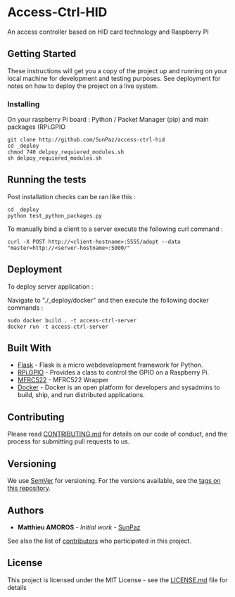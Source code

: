 # Access-Ctrl-HID

An access controller based on HID card technology and Raspberry PI

## Getting Started

These instructions will get you a copy of the project up and running on your local machine for development and testing purposes. See deployment for notes on how to deploy the project on a live system.

### Installing

On your raspberry Pi board :
Python / Packet Manager (pip) and main packages (RPi.GPIO
```
git clone http://github.com/SunPaz/access-ctrl-hid
cd _deploy
chmod 740 delpoy_requiered_modules.sh
sh delpoy_requiered_modules.sh
```
## Running the tests

Post installation checks can be ran like this :

```
cd _deploy
python test_python_packages.py
```

To manually bind a client to a server execute the following curl command :

```
curl -X POST http://<client-hostname>:5555/adopt --data "master=http://<server-hostname>:5000/"
```

## Deployment

To deploy server application :

Navigate to "./_deploy/docker" and then execute the following docker commands :

```
sudo docker build . -t access-ctrl-server
docker run -t access-ctrl-server
```

## Built With

* [Flask](http://flask.pocoo.org/docs/0.12/) - Flask is a micro webdevelopment framework for Python.
* [RPi.GPIO](https://pypi.org/project/RPi.GPIO/) - Provides a class to control the GPIO on a Raspberry Pi.
* [MFRC522](https://github.com/pimylifeup/MFRC522-python) - MFRC522 Wrapper
* [Docker](https://www.docker.com/) - Docker is an open platform for developers and sysadmins to build, ship, and run distributed applications.

## Contributing

Please read [CONTRIBUTING.md](CONTRIBUTING.md) for details on our code of conduct, and the process for submitting pull requests to us.

## Versioning

We use [SemVer](http://semver.org/) for versioning. For the versions available, see the [tags on this repository](https://github.com/your/project/tags).

## Authors

* **Matthieu AMOROS** - *Initial work* - [SunPaz](https://github.com/SunPaz)

See also the list of [contributors](https://github.com/your/project/contributors) who participated in this project.

## License

This project is licensed under the MIT License - see the [LICENSE.md](LICENSE.md) file for details

